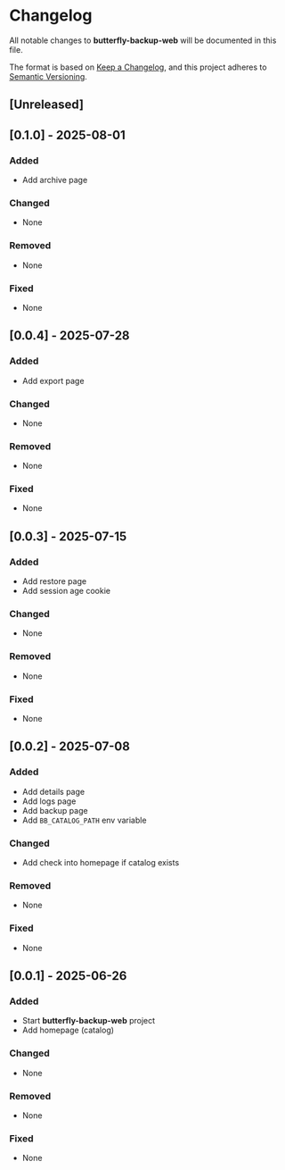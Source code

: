 <!-- Generated by psp (https://github.com/MatteoGuadrini/psp), version 0.2.0 -->

# Changelog

All notable changes to **butterfly-backup-web** will be documented in this file.

The format is based on [Keep a Changelog](https://keepachangelog.com/),
and this project adheres to [Semantic Versioning](https://semver.org/).

## [Unreleased]

## [0.1.0] - 2025-08-01

### Added
- Add archive page

### Changed
- None

### Removed
- None

### Fixed
- None

## [0.0.4] - 2025-07-28

### Added
- Add export page

### Changed
- None

### Removed
- None

### Fixed
- None

## [0.0.3] - 2025-07-15

### Added
- Add restore page
- Add session age cookie

### Changed
- None

### Removed
- None

### Fixed
- None

## [0.0.2] - 2025-07-08

### Added
- Add details page
- Add logs page
- Add backup page
- Add `BB_CATALOG_PATH` env variable

### Changed
- Add check into homepage if catalog exists

### Removed
- None

### Fixed
- None

## [0.0.1] - 2025-06-26

### Added
- Start **butterfly-backup-web** project
- Add homepage (catalog)

### Changed
- None

### Removed
- None

### Fixed
- None
